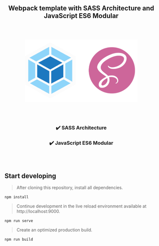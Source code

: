 <div align="center">
<br>

## Webpack template with SASS Architecture and JavaScript ES6 Modular

<br><br>

<img src='./src/images/sass-webpack.png' width='370'>

<br><br>

### ✔️ SASS Architecture

### ✔️ JavaScript ES6 Modular

</div>
<br><br>

## Start developing

> After cloning this repository, install all dependencies.

```
npm install
```

> Continue development in the live reload environment available at http://localhost:9000.

```
npm run serve
```

> Create an optimized production build.

```
npm run build
```
